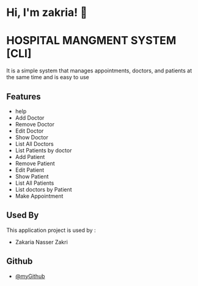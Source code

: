 
# Hi, I'm zakria! 👋


# HOSPITAL MANGMENT SYSTEM [CLI]

It is a simple system that manages appointments, doctors, and patients at the same time and is easy to use
## Features

- help 
- Add Doctor 
- Remove Doctor
- Edit Doctor
- Show Doctor
- List All Doctors 
- List Patients by doctor
- Add Patient
- Remove Patient
- Edit Patient
- Show Patient
- List All Patients
- List doctors by Patient
- Make Appointment


## Used By

This application project is used by :

- Zakaria Nasser Zakri


## Github

- [@myGithub](https://www.github.com/zakriazakry)

